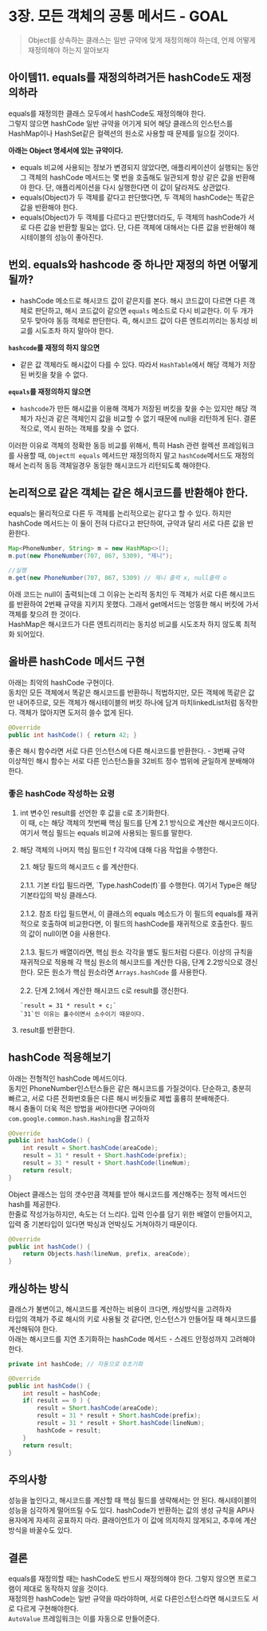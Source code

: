 # 3장. 모든 객체의 공통 메서드 - GOAL

> Object를 상속하는 클래스는 일반 규약에 맞게 재정의해야 하는데, 언제 어떻게 재정의해야 하는지 알아보자

## 아이템11. equals를 재정의하려거든 hashCode도 재정의하라

equals를 재정의한 클래스 모두에서 hashCode도 재정의해야 한다.  
그렇지 않으면 hashCode 일반 규약을 어기게 되어 해당 클래스의 인스턴스를 HashMap이나 HashSet같은 컬렉션의 원소로 사용할 때 문제를 일으킬 것이다.



**아래는 Object 명세서에 있는 규약이다.**

-   equals 비교에 사용되는 정보가 변경되지 않았다면, 애플리케이션이 실행되는 동안 그 객체의 hashCode 메서드는 몇 번을 호출해도 일관되게 항상 같은 값을 반환해야 한다. 단, 애플리케이션을 다시 실행한다면 이 값이 달라져도 상관없다.
-   equals(Object)가 두 객체를 같다고 판단했다면, 두 객체의 hashCode는 똑같은 값을 반환해야 한다.
-   equals(Object)가 두 객체를 다르다고 판단했더라도, 두 객체의 hashCode가 서로 다른 값을 반환할 필요는 없다. 단, 다른 객체에 대해서는 다른 값을 반환해야 해시테이블의 성능이 좋아진다.

## 번외. equals와 hashcode 중 하나만 재정의 하면 어떻게 될까?

-   hashCode 메소드로 해시코드 값이 같은지를 본다. 해시 코드값이 다르면 다른 객체로 판단하고, 해시 코드값이 같으면 `equals` 메소드로 다시 비교한다. 이 두 개가 모두 맞아야 동등 객체로 판단한다. 즉, 해시코드 값이 다른 엔트리끼리는 동치성 비교를 시도조차 하지 말아야 한다.

**`hashcode`를 재정의 하지 않으면**

-   같은 값 객체라도 해시값이 다를 수 있다. 따라서 `HashTable`에서 해당 객체가 저장된 버킷을 찾을 수 없다.

**`equals`를 재정의하지 않으면**

-   `hashcode`가 만든 해시값을 이용해 객체가 저장된 버킷을 찾을 수는 있지만 해당 객체가 자신과 같은 객체인지 값을 비교할 수 없기 때문에 null을 리턴하게 된다. 결론적으로, 역시 원하는 객체를 찾을 수 없다.

이러한 이유로 객체의 정확한 동등 비교를 위해서, 특히 Hash 관련 컬렉션 프레임워크를 사용할 때, `Object의 equals` 메서드만 재정의하지 말고 `hashCode`메서드도 재정의해서 논리적 동등 객체일경우 동일한 해시코드가 리턴되도록 해야한다.

## 논리적으로 같은 객체는 같은 해시코드를 반환해야 한다.

equals는 물리적으로 다른 두 객체를 논리적으로는 같다고 할 수 있다. 하지만 hashCode 메서드는 이 둘이 전혀 다르다고 판단하여, 규약과 달리 서로 다른 값을 반환한다.

```java
Map<PhoneNumber, String> m = new HashMap<>();
m.put(new PhoneNumber(707, 867, 5309), "제니");

//실행
m.get(new PhoneNumber(707, 867, 5309) // 제니 출력 x, null출력 o
```

아래 코드는 null이 출력되는데 그 이유는 논리적 동치인 두 객체가 서로 다른 해시코드를 반환하여 2번째 규약을 지키지 못했다. 그래서 get메서드는 엉뚱한 해시 버킷에 가서 객체를 찾으려 한 것이다.  
HashMap은 해시코드가 다른 엔트리끼리는 동치성 비교를 시도조차 하지 않도록 최적화 되어있다.

## 올바른 hashCode 메서드 구현

아래는 최악의 hashCode 구현이다.  
동치인 모든 객체에서 똑같은 해시코드를 반환하니 적법하지만, 모든 객체에 똑같은 값만 내어주므로, 모든 객체가 해시테이블의 버킷 하나에 담겨 마치linkedList처럼 동작한다. 객체가 많아지면 도저히 쓸수 없게 된다.

```java
@Override
public int hashCode() { return 42; }
```

좋은 해시 함수라면 서로 다른 인스턴스에 다른 해시코드를 반환한다. - 3번째 규약  
이상적인 해시 함수는 서로 다른 인스턴스들을 32비트 정수 범위에 균일하게 분배해야 한다.

### 좋은 hashCode 작성하는 요령

1.  int 변수인 result를 선언한 후 값을 c로 초기화한다.  
    이 때, c는 해당 객체의 첫번째 핵심 필드를 단계 2.1 방식으로 계산한 해시코드이다.  
    여기서 핵심 필드는 equals 비교에 사용되는 필드를 말한다.
2.  해당 객체의 나머지 핵심 필드인 f 각각에 대해 다음 작업을 수행한다.<br>

    2.1. 해당 필드의 해시코드 c 를 계산한다.<br><br>
        2.1.1. 기본 타입 필드라면, \`Type.hashCode(f)\`를 수행한다. 여기서 Type은 해당 기본타입의 박싱 클래스다.<br><br>
        2.1.2. 참조 타입 필드면서, 이 클래스의 equals 메소드가 이 필드의 equals를 재귀적으로 호출하여 비교한다면, 이 필드의 hashCode를 재귀적으로 호출한다. 필드의 값이 null이면 0을 사용한다.
        <br><br>
        2.1.3. 필드가 배열이라면, 핵심 원소 각각을 별도 필드처럼 다룬다. 이상의 규칙을 재귀적으로 적용해 각 핵심 원소의 해시코드를 계산한 다음, 단계 2.2방식으로 갱신한다. 모든 원소가 핵심 원소라면
    `Arrays.hashCode` 를 사용한다.<br><br>
    2.2. 단계 2.1에서 계산한 해시코드 c로 result를 갱신한다.<br>
    
    ```
    `result = 31 * result + c;`  
    `31`인 이유는 홀수이면서 소수이기 때문이다.
    ```

3.  result를 반환한다.

## hashCode 적용해보기

아래는 전형적인 hashCode 메서드이다.  
동치인 PhoneNumber인스턴스들은 같은 해시코드를 가질것이다. 단순하고, 충분히 빠르고, 서로 다른 전화번호들은 다른 해시 버킷들로 제법 훌륭히 분배해준다.  
해시 충돌이 더욱 적은 방법을 써야한다면 구아마의 `com.google.common.hash.Hashing`을 참고하자

```java
@Override
public int hashCode() {
    int result = Short.hashCode(areaCode);
    result = 31 * result + Short.hashCode(prefix);
    result = 31 * result + Short.hashCode(lineNum);
    return result;
}
```

Object 클래스는 임의 갯수만큼 객체를 받아 해시코드를 계산해주는 정적 메서드인 hash를 제공한다.  
한줄로 작성가능하지만, 속도는 더 느리다. 입력 인수를 담기 위한 배열이 만들어지고, 입력 중 기본타입이 있다면 박싱과 언박싱도 거쳐야하기 때문이다.

```java
@Override
public int hashCode() {
    return Objects.hash(lineNum, prefix, areaCode);
}
```

## 캐싱하는 방식

클래스가 불변이고, 해시코드를 계산하는 비용이 크다면, 캐싱방식을 고려하자  
타입의 객체가 주로 해시의 키로 사용될 것 같다면, 인스턴스가 만들어질 때 해시코드를 계산해둬야 한다.  
아래는 해시코드를 지연 초기화하는 hashCode 메서드 - 스레드 안정성까지 고려해야 한다.

```java
private int hashCode; // 자동으로 0초기화

@Override 
public int hashCode() {
    int result = hashCode;
    if( result == 0 ) {
        result = Short.hashCode(areaCode);
        result = 31 * result + Short.hashCode(prefix);
        result = 31 * result + Short.hashCode(lineNum);
        hashCode = result;
    }
    return result;
}
```

## 주의사항

성능을 높인다고, 해시코드를 계산할 때 핵심 필드를 생략해서는 안 된다. 해시테이블의 성능을 심각하게 떨어뜨릴 수도 있다. hashCode가 반환하는 값의 생성 규칙을 API사용자에게 자세히 공표하지 마라. 클래이언트가 이 값에 의지하지 않게되고, 추후에 계산 방식을 바꿀수도 있다.

## 결론

equals를 재정의할 때는 hashCode도 반드시 재정의해야 한다. 그렇지 않으면 프로그램이 제대로 동작하지 않을 것이다.  
재정의한 hashCode는 일반 규약을 따라야하며, 서로 다른인스턴스라면 해시코드도 서로 다르게 구현해야한다.  
`AutoValue` 프레임워크는 이를 자동으로 만들어준다.
